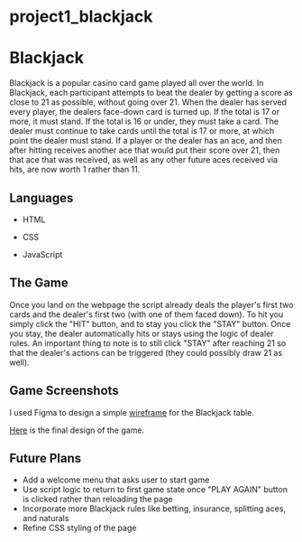 # project1_blackjack
# Blackjack 

Blackjack is a popular casino card game played all over the world. In Blackjack, each participant attempts to beat the dealer by getting a score as close to 21 as possible, without going over 21. When the dealer has served every player, the dealers face-down card is turned up. If the total is 17 or more, it must stand. If the total is 16 or under, they must take a card. The dealer must continue to take cards until the total is 17 or more, at which point the dealer must stand. If a player or the dealer has an ace, and then after hitting receives another ace that would put their score over 21, then that ace that was received, as well as any other future aces received via hits, are now worth 1 rather than 11. 

## Languages

- HTML

- CSS
  
- JavaScript

## The Game

Once you land on the webpage the script already deals the player's first two cards and the dealer's first two (with one of them faced down). To hit you simply click the "HIT" button, and to stay you click the "STAY" button. Once you stay, the dealer automatically hits or stays using the logic of dealer rules. An important thing to note is to still click "STAY" after reaching 21 so that the dealer's actions can be triggered (they could possibly draw 21 as well).

## Game Screenshots

I used Figma to design a simple [wireframe](https://imgur.com/a/YiutvaW) for the Blackjack table.

[Here](https://imgur.com/NYDQR0J) is the final design of the game. 

## Future Plans 
- Add a welcome menu that asks user to start game
- Use script logic to return to first game state once "PLAY AGAIN" button is clicked rather than reloading the page
- Incorporate more Blackjack rules like betting, insurance, splitting aces, and naturals
- Refine CSS styling of the page

